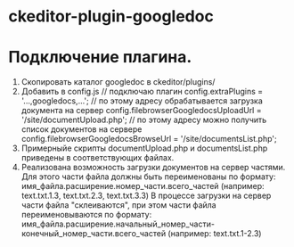 ckeditor-plugin-googledoc
=========================

Подключение плагина.
====================
1. Скопировать каталог googledoc в ckeditor/plugins/
2. Добавить в config.js
  //  подключаю плагин
  config.extraPlugins = '...,googledocs,...';
  //  по этому адресу обрабатывается загрузка документа на сервер
  config.filebrowserGoogledocsUploadUrl = '/site/documentUpload.php';
  //  по этому адресу можно получить список документов на сервере
  config.filebrowserGoogledocsBrowseUrl = '/site/documentsList.php';
3. Примерныйе скрипты documentUpload.php и documentsList.php приведены в соответствующих файлах.
4. Реализована возможность загрузки документов на сервер частями.
   Для этого части файла должны быть переименованы по формату:
   имя_файла.расширение.номер_части.всего_частей (например: text.txt.1.3, text.txt.2.3, text.txt.3.3)
   В процессе загрузки на сервер части файла "склеиваются", при этом части файла переименовываются по формату:
   имя_файла.расширение.начальный_номер_части-конечный_номер_части.всего_частей (например: text.txt.1-2.3)
